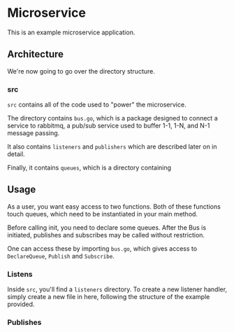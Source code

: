 # Microservice

This is an example microservice application.  

## Architecture

We're now going to go over the directory structure.

### src

`src` contains all of the code used to "power" the microservice.

The directory contains `bus.go`, which is a package designed to connect a service to rabbitmq, a pub/sub service used to buffer 1-1, 1-N, and N-1 message passing.

It also contains `listeners` and `publishers` which are described later on in detail.

Finally, it contains `queues`, which is a directory containing 

## Usage

As a user, you want easy access to two functions.  Both of these functions touch queues, which need to be instantiated in your main method.

Before calling init, you need to declare some queues.  After the Bus is initiated, publishes and subscribes may be called without restriction.

One can access these by importing `bus.go`, which gives access to `DeclareQueue`, `Publish` and `Subscribe`.



### Listens

Inside `src`, you'll find a `listeners` directory.  To create a new listener handler, simply create a new file in here, following the structure of the example provided.  

### Publishes

